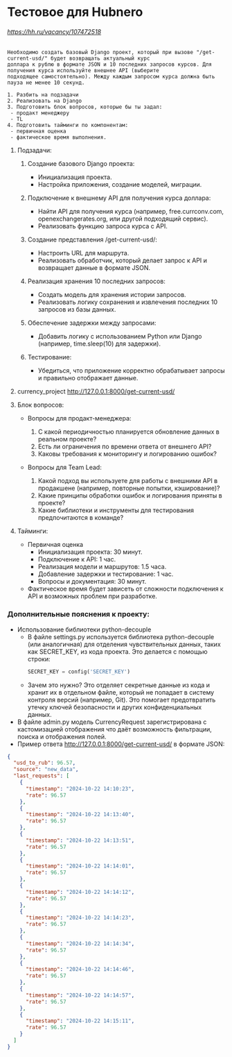 # Тестовое для Hubnero
###### https://hh.ru/vacancy/107472518

```text
Необходимо создать базовый Django проект, который при вызове "/get-current-usd/" будет возвращать актуальный курс 
доллара к рублю в формате JSON и 10 последних запросов курсов. Для получения курса используйте внешнее API (выберите 
подходящее самостоятельно). Между каждым запросом курса должна быть пауза не менее 10 секунд. 

1. Разбить на подзадачи 
2. Реализовать на Django 
3. Подготовить блок вопросов, которые бы ты задал: 
 - продакт менеджеру 
 - TL 
4. Подготовить тайминги по компонентам: 
 - первичная оценка 
 - фактическое время выполнения.
```
1. Подзадачи:
   1. Создание базового Django проекта:
      - Инициализация проекта.
      - Настройка приложения, создание моделей, миграции.
      
   2. Подключение к внешнему API для получения курса доллара:
      - Найти API для получения курса (например, free.currconv.com, openexchangerates.org, или другой подходящий сервис).
      - Реализовать функцию запроса курса с API.

   3. Создание представления /get-current-usd/:
      - Настроить URL для маршрута.
      - Реализовать обработчик, который делает запрос к API и возвращает данные в формате JSON.
      
   4. Реализация хранения 10 последних запросов:
      - Создать модель для хранения истории запросов.
      - Реализовать логику сохранения и извлечения последних 10 запросов из базы данных.
      
   5. Обеспечение задержки между запросами:
      - Добавить логику с использованием Python или Django (например, time.sleep(10) для задержки).
      
   6. Тестирование:
      - Убедиться, что приложение корректно обрабатывает запросы и правильно отображает данные.
      
2. currency_project http://127.0.0.1:8000/get-current-usd/
3. Блок вопросов:
   - Вопросы для продакт-менеджера:
     1. С какой периодичностью планируется обновление данных в реальном проекте?
     2. Есть ли ограничения по времени ответа от внешнего API?
     3. Каковы требования к мониторингу и логированию ошибок?
  
   - Вопросы для Team Lead:
     1. Какой подход вы используете для работы с внешними API в продакшене (например, повторные попытки, кэширование)? 
     2. Какие принципы обработки ошибок и логирования приняты в проекте? 
     3. Какие библиотеки и инструменты для тестирования предпочитаются в команде?

4. Тайминги:
   - Первичная оценка
     - Инициализация проекта: 30 минут. 
     - Подключение к API: 1 час. 
     - Реализация модели и маршрутов: 1.5 часа. 
     - Добавление задержки и тестирование: 1 час. 
     - Вопросы и документация: 30 минут.
   - Фактическое время будет зависеть от сложности подключения к API и возможных проблем при разработке.


### Дополнительные пояснения к проекту:
- Использование библиотеки python-decouple 
  - В файле settings.py используется библиотека python-decouple (или аналогичная) для отделения чувствительных данных, таких как SECRET_KEY, из кода проекта. Это делается с помощью строки:
    ```python
    SECRET_KEY = config('SECRET_KEY')
    ```
  - Зачем это нужно? Это отделяет секретные данные из кода и хранит их в отдельном файле, который не попадает в систему контроля версий (например, Git). Это помогает предотвратить утечку ключей безопасности и других конфиденциальных данных.
- В файле admin.py модель CurrencyRequest зарегистрирована с кастомизацией отображения что даёт возможность фильтрации, поиска и отображения полей.
- Пример ответа http://127.0.0.1:8000/get-current-usd/ в формате JSON:
```json
{
  "usd_to_rub": 96.57,
  "source": "new_data",
  "last_requests": [
    {
      "timestamp": "2024-10-22 14:10:23",
      "rate": 96.57
    },
    {
      "timestamp": "2024-10-22 14:13:40",
      "rate": 96.57
    },
    {
      "timestamp": "2024-10-22 14:13:51",
      "rate": 96.57
    },
    {
      "timestamp": "2024-10-22 14:14:01",
      "rate": 96.57
    },
    {
      "timestamp": "2024-10-22 14:14:12",
      "rate": 96.57
    },
    {
      "timestamp": "2024-10-22 14:14:23",
      "rate": 96.57
    },
    {
      "timestamp": "2024-10-22 14:14:34",
      "rate": 96.57
    },
    {
      "timestamp": "2024-10-22 14:14:46",
      "rate": 96.57
    },
    {
      "timestamp": "2024-10-22 14:14:57",
      "rate": 96.57
    },
    {
      "timestamp": "2024-10-22 14:15:11",
      "rate": 96.57
    }
  ]
}
```